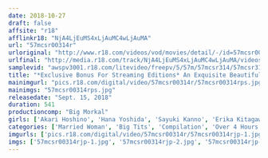 ```yaml
---
date: 2018-10-27
draft: false
affsite: "r18"
afflinkr18: "NjA4LjEuMS4xLjAuMC4wLjAuMA"
url: "57mcsr00314r"
urloriginal: "http://www.r18.com/videos/vod/movies/detail/-/id=57mcsr00314r"
urlfinal: "http://media.r18.com/track/NjA4LjEuMS4xLjAuMC4wLjAuMA/videos/vod/movies/detail/-/id=57mcsr00314r"
samplevid: "awspv3001.r18.com/litevideo/freepv/5/57m/57mcsr314/57mcsr314_dmb_w.mp4"
title: "*Exclusive Bonus For Streaming Editions* An Exquisite Beautiful Married Woman 8 Hour Best Hits Collection Chapter 9"
mainimgurl: "pics.r18.com/digital/video/57mcsr00314r/57mcsr00314rps.jpg"
mainimgs: "57mcsr00314rps.jpg"
releasedate: "Sept. 15, 2018"
duration: 541
productioncomp: "Big Morkal"
girls: ['Akari Hoshino', 'Hana Yoshida', 'Sayuki Kanno', 'Erika Kitagawa', 'Yuki Shin', 'Izumi Hanamura', 'Eri Sugihara', 'Yu Shinoda', 'Yuri Honma', 'Madoka Hitomi']
categories: ['Married Woman', 'Big Tits', 'Compilation', 'Over 4 Hours', 'Hi-Def']
imgurls: ['pics.r18.com/digital/video/57mcsr00314r/57mcsr00314rjp-1.jpg', 'pics.r18.com/digital/video/57mcsr00314r/57mcsr00314rjp-2.jpg', 'pics.r18.com/digital/video/57mcsr00314r/57mcsr00314rjp-3.jpg', 'pics.r18.com/digital/video/57mcsr00314r/57mcsr00314rjp-4.jpg', 'pics.r18.com/digital/video/57mcsr00314r/57mcsr00314rjp-5.jpg', 'pics.r18.com/digital/video/57mcsr00314r/57mcsr00314rjp-6.jpg', 'pics.r18.com/digital/video/57mcsr00314r/57mcsr00314rjp-7.jpg', 'pics.r18.com/digital/video/57mcsr00314r/57mcsr00314rjp-8.jpg', 'pics.r18.com/digital/video/57mcsr00314r/57mcsr00314rjp-9.jpg', 'pics.r18.com/digital/video/57mcsr00314r/57mcsr00314rjp-10.jpg', 'pics.r18.com/digital/video/57mcsr00314r/57mcsr00314rjp-11.jpg', 'pics.r18.com/digital/video/57mcsr00314r/57mcsr00314rjp-12.jpg', 'pics.r18.com/digital/video/57mcsr00314r/57mcsr00314rjp-13.jpg', 'pics.r18.com/digital/video/57mcsr00314r/57mcsr00314rjp-14.jpg', 'pics.r18.com/digital/video/57mcsr00314r/57mcsr00314rjp-15.jpg', 'pics.r18.com/digital/video/57mcsr00314r/57mcsr00314rjp-16.jpg', 'pics.r18.com/digital/video/57mcsr00314r/57mcsr00314rjp-17.jpg', 'pics.r18.com/digital/video/57mcsr00314r/57mcsr00314rjp-18.jpg', 'pics.r18.com/digital/video/57mcsr00314r/57mcsr00314rjp-19.jpg', 'pics.r18.com/digital/video/57mcsr00314r/57mcsr00314rjp-20.jpg']
imgs: ['57mcsr00314rjp-1.jpg', '57mcsr00314rjp-2.jpg', '57mcsr00314rjp-3.jpg', '57mcsr00314rjp-4.jpg', '57mcsr00314rjp-5.jpg', '57mcsr00314rjp-6.jpg', '57mcsr00314rjp-7.jpg', '57mcsr00314rjp-8.jpg', '57mcsr00314rjp-9.jpg', '57mcsr00314rjp-10.jpg', '57mcsr00314rjp-11.jpg', '57mcsr00314rjp-12.jpg', '57mcsr00314rjp-13.jpg', '57mcsr00314rjp-14.jpg', '57mcsr00314rjp-15.jpg', '57mcsr00314rjp-16.jpg', '57mcsr00314rjp-17.jpg', '57mcsr00314rjp-18.jpg', '57mcsr00314rjp-19.jpg', '57mcsr00314rjp-20.jpg']
---
```

